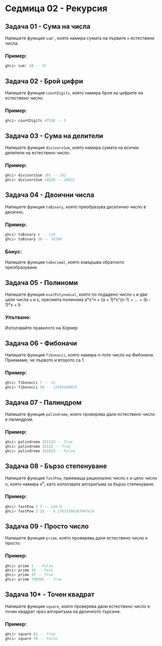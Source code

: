# Седмица 02 - Рекурсия

## Задача 01 - Сума на числа
Напишете функция `sum'`, която намира сумата на първите `n` естествени числа.

### Пример:
```haskell
ghci> sum' 10 -- 55
```

## Задача 02 - Брой цифри
Напишете функция `countDigits`, която намира броя на цифрите на естествено число.

### Пример:
```haskell
ghci> countDigits 47526 -- 5
```

## Задача 03 - Сума на делители
Напишете функция `divisorsSum`, която намира сумата на всички делители на естествено число.

### Пример:
```haskell
ghci> divisorsSum 105 -- 192
ghci> divisorsSum 14525 -- 20832
```

## Задача 04 - Двоични числа
Напишете функция `toBinary`, която преобразува десетично число в двоично.

### Пример:
```haskell
ghci> toBinary 6 -- 110
ghci> toBinary 20 -- 10100
```

### Бонус:
Напишете функция `toDecimal`, която извършва обратното преобразуване.

## Задача 05 - Полиноми
Напишете функция `evalPolynomial`, която по подадено число `x` и две цели числа `a` и `b`, пресмята полинома a\*x^n + (a + 1)\*x^(n-1) + ... + (b - 1)*x + b 

### Упътване:
Използвайте правилото на Хорнер

## Задача 06 - Фибоначи
Напишете функция `fibonacci`, която намира n-тото число на Фибоначи. Приемаме, че първото и второто са 1.

### Пример:
```haskell
ghci> fibonacci 7 -- 13
ghci> fibonacci 50 -- 12586269025
```

## Задача 07 - Палиндром
Напишете функция `palindrome`, която проверява дали естествено число е палиндром.

### Пример:
```haskell
ghci> palindrome 321123 -- True
ghci> palindrome 32123 -- True
ghci> palindrome 321423 -- False
```

## Задача 08 - Бързо степенуване
Напишете функция `fastPow`, приемаща рационално число x и цяло число n, която намира x<sup>n</sup>, като използвате алгоритъма за бързо степенуване.

### Пример:
```haskell
ghci> fastPow 2 7 -- 128.0
ghci> fastPow 3 31 -- 6.17673396283947e14
```

## Задача 09 - Просто число
Напишете функция `prime`, която проверява дали естествено число е просто.

### Пример:
```haskell
ghci> prime 1 -- False
ghci> prime 35 -- Fale
ghci> prime 37 -- True
ghci> prime 739391 -- True
```

## Задача 10* - Точен квадрат
Напишете функция `square`, която проверява дали естествено число е точен квадрат чрез алгоритъма на двоичното търсене.

### Пример:
```haskell
ghci> square 81 -- True
ghci> square 76 -- False
```